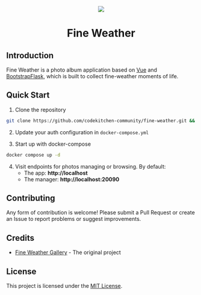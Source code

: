 <p align="center">
    <img src="_assets/fine-weather-gallery.ico" />
    <br />
    <h1 align="center">Fine Weather</h1>
</p>

## Introduction

Fine Weather is a photo album application based on [Vue](https://github.com/vuejs/core) and [BootstrapFlask](https://github.com/helloflask/bootstrap-flask), which is built to collect fine-weather moments of life.

## Quick Start

1. Clone the repository

```bash
git clone https://github.com/codekitchen-community/fine-weather.git && cd fine-weather
```

2. Update your auth configuration in `docker-compose.yml`

3. Start up with docker-compose

```bash
docker compose up -d
```

4. Visit endpoints for photos managing or browsing.
    By default:
    - The app: **http://localhost**
    - The manager: **http://localhost:20090**

## Contributing

Any form of contribution is welcome! Please submit a Pull Request or create an Issue to report problems or suggest improvements.

## Credits

- [Fine Weather Gallery](https://tkzt.cn/blogs/fine_weather_gallery) - The original project

## License

This project is licensed under the [MIT License](https://github.com/codekitchen-community/fine-weather/blob/main/LICENSE).
